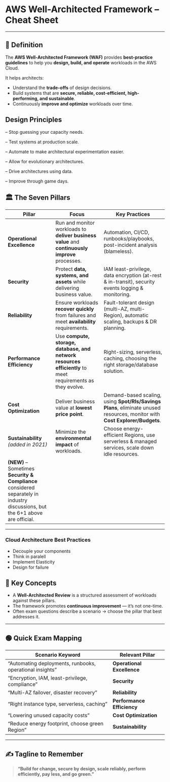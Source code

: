 # AWS Well-Architected Framework – Cheat Sheet

---

## 📝 Definition
The **AWS Well-Architected Framework (WAF)** provides **best-practice guidelines** to help you **design, build, and operate** workloads in the AWS Cloud.

It helps architects:
- Understand the **trade-offs** of design decisions.
- Build systems that are **secure, reliable, cost-efficient, high-performing, and sustainable**.
- Continuously **improve and optimize** workloads over time.

## Design Principles

– Stop guessing your capacity needs.

– Test systems at production scale.

– Automate to make architectural experimentation easier.

– Allow for evolutionary architectures.

– Drive architectures using data.

– Improve through game days.

## 🏛️ The Seven Pillars

| Pillar | Focus | Key Practices |
|--------|-------|---------------|
| **Operational Excellence** | Run and monitor workloads to **deliver business value** and **continuously improve** processes. | Automation, CI/CD, runbooks/playbooks, post-incident analysis (blameless). |
| **Security** | Protect **data, systems, and assets** while delivering business value. | IAM least-privilege, data encryption (at-rest & in-transit), security events logging & monitoring. |
| **Reliability** | Ensure workloads **recover quickly** from failures and meet **availability** requirements. | Fault-tolerant design (multi-AZ, multi-Region), automatic scaling, backups & DR planning. |
| **Performance Efficiency** | Use **compute, storage, database, and network resources efficiently** to meet requirements as they evolve. | Right-sizing, serverless, caching, choosing the right storage/database solution. |
| **Cost Optimization** | Deliver business value at **lowest price point**. | Demand-based scaling, using **Spot/RIs/Savings Plans**, eliminate unused resources, monitor with **Cost Explorer/Budgets**. |
| **Sustainability** *(added in 2021)* | Minimize the **environmental impact** of workloads. | Choose energy-efficient Regions, use serverless & managed services, scale down idle resources. |
| **(NEW)** *–* Sometimes **Security & Compliance** considered separately in industry discussions, but the 6+1 above are official. |

---

### Cloud Architecture Best Practices

- Decouple your components
- Think in paralell
- Implement Elasticity
- Design for failure


## 🔑 Key Concepts
- A **Well-Architected Review** is a structured assessment of workloads against these pillars.
- The framework promotes **continuous improvement** — it’s not one-time.
- Often exam questions describe a scenario → choose the pillar that best addresses it.

---

## 🟢 Quick Exam Mapping

| Scenario Keyword | Relevant Pillar |
|------------------|-----------------|
| “Automating deployments, runbooks, operational insights” | **Operational Excellence** |
| “Encryption, IAM, least-privilege, compliance” | **Security** |
| “Multi-AZ failover, disaster recovery” | **Reliability** |
| “Right instance type, serverless, caching” | **Performance Efficiency** |
| “Lowering unused capacity costs” | **Cost Optimization** |
| “Reduce energy footprint, choose green Region” | **Sustainability** |

---

## ✍️ Tagline to Remember
> **“Build for change, secure by design, scale reliably, perform efficiently, pay less, and go green.”**
